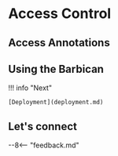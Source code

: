 # Access Control

## Access Annotations

## Using the Barbican

!!! info "Next"

    [Deployment](deployment.md)

## Let's connect

--8<-- "feedback.md"
